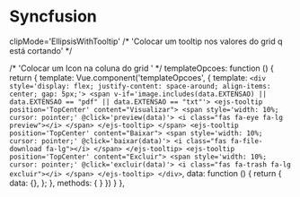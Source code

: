 # Syncfusion

clipMode='EllipsisWithTooltip' /* 'Colocar um tooltip nos valores do grid q está cortando' */


/* 'Colocar um Icon na coluna do grid ' */
<e-column :template="templateOpcoesOcorrencia" headerText='Obs' textAlign='Center' width='80'></e-column>
templateOpcoes: function () {
    return {
        template: Vue.component('templateOpcoes', {
            template: `
                <div style='display: flex; justify-content: space-around; align-items: center; gap: 5px;'>
                    <span v-if='image.includes(data.EXTENSAO) || data.EXTENSAO == "pdf" || data.EXTENSAO == "txt"'>
                        <ejs-tooltip
                            position='TopCenter'
                            content="Visualizar">
                            <span
                                style='width: 10%; cursor: pointer;'
                                @click='preview(data)'>
                                <i class="fas fa-eye fa-lg preview"></i>
                            </span>
                        </ejs-tooltip>
                    </span>
                    <ejs-tooltip
                        position='TopCenter'
                        content="Baixar">
                        <span
                            style='width: 10%; cursor: pointer;'
                            @click='baixar(data)'>
                            <i class="fas fa-file-download fa-lg"></i>
                        </span>
                    </ejs-tooltip>
                    <ejs-tooltip
                        position='TopCenter'
                        content="Excluir">
                        <span
                            style='width: 10%; cursor: pointer;'
                            @click='excluir(data)'>
                            <i class="fas fa-trash fa-lg excluir"></i>
                        </span>
                    </ejs-tooltip>
                </div>
                `,
            data: function () {
                return {
                    data: {},
                };
            },
            methods: {
            }
        })
    }
},
